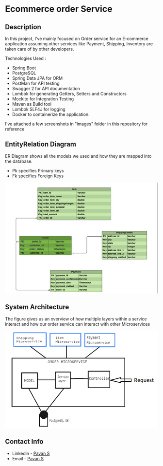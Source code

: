 # Ecommerce order Service

## Description

In this project, I've mainly focused on Order service for an E-commerce application assuming other services like Payment, Shipping, Inventory are taken care of by other developers.



Technologies Used :
- Spring Boot
- PostgreSQL
- Spring Data JPA for ORM
- PostMan for API testing
- Swagger 2 for API documentation
- Lombok for generating Getters, Setters and Constructors 
- Mockito for Integration Testing
- Maven as Build tool
- Lombok SLF4J for logging 
- Docker to containerize the application.

I've attached a few screenshots in "images" folder in this repository for reference
## EntityRelation Diagram

ER Diagram shows all the models we used and how they are mapped into the database. 
- Pk specifies Primary keys
- Fk specifies Foreign Keys

![ERD Image](images/ERD.png)


## System Architecture

The figure gives us an overview of how multiple layers within a service interact and how our order service can interact with other Microservices

![architecture Image](images/System%20Architecture.png)


## Contact Info

- Linkedin - [Pavan S](https://www.linkedin.com/in/pavanseri/)
- Email - [Pavan S](seripavan7@gmail.com)

